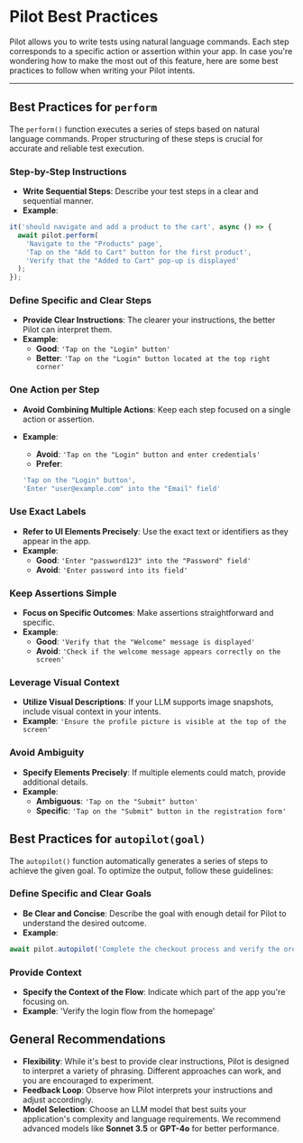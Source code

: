 # Pilot Best Practices

Pilot allows you to write tests using natural language commands. Each step corresponds to a specific action or assertion within your app. In case you're wondering how to make the most out of this feature, here are some best practices to follow when writing your Pilot intents.

---

## Best Practices for `perform`

The `perform()` function executes a series of steps based on natural language commands. Proper structuring of these steps is crucial for accurate and reliable test execution.

### Step-by-Step Instructions

- **Write Sequential Steps**: Describe your test steps in a clear and sequential manner.
- **Example**:

```javascript
it('should navigate and add a product to the cart', async () => {
  await pilot.perform(
    'Navigate to the "Products" page',
    'Tap on the "Add to Cart" button for the first product',
    'Verify that the "Added to Cart" pop-up is displayed'
  );
});
```

### Define Specific and Clear Steps

- **Provide Clear Instructions**: The clearer your instructions, the better Pilot can interpret them.
- **Example**:
  - **Good**: `'Tap on the "Login" button'`
  - **Better**: `'Tap on the "Login" button located at the top right corner'`

### One Action per Step

- **Avoid Combining Multiple Actions**: Keep each step focused on a single action or assertion.
- **Example**:

  - **Avoid**: `'Tap on the "Login" button and enter credentials'`
  - **Prefer**:

  ```javascript
  'Tap on the "Login" button',
  'Enter "user@example.com" into the "Email" field'
  ```

### Use Exact Labels

- **Refer to UI Elements Precisely**: Use the exact text or identifiers as they appear in the app.
- **Example**:
  - **Good**: `'Enter "password123" into the "Password" field'`
  - **Avoid**: `'Enter password into its field'`

### Keep Assertions Simple

- **Focus on Specific Outcomes**: Make assertions straightforward and specific.
- **Example**:
  - **Good**: `'Verify that the "Welcome" message is displayed'`
  - **Avoid**: `'Check if the welcome message appears correctly on the screen'`

### Leverage Visual Context

- **Utilize Visual Descriptions**: If your LLM supports image snapshots, include visual context in your intents.
- **Example**: `'Ensure the profile picture is visible at the top of the screen'`

### Avoid Ambiguity

- **Specify Elements Precisely**: If multiple elements could match, provide additional details.
- **Example**:
  - **Ambiguous**: `'Tap on the "Submit" button'`
  - **Specific**: `'Tap on the "Submit" button in the registration form'`

## Best Practices for `autopilot(goal)`

The `autopilot()` function automatically generates a series of steps to achieve the given goal. To optimize the output, follow these guidelines:

### Define Specific and Clear Goals

- **Be Clear and Concise**: Describe the goal with enough detail for Pilot to understand the desired outcome.
- **Example**:

```javascript
await pilot.autopilot('Complete the checkout process and verify the order confirmation');
```

### Provide Context

- **Specify the Context of the Flow**: Indicate which part of the app you're focusing on.
- **Example**: 'Verify the login flow from the homepage'

## General Recommendations

- **Flexibility**: While it's best to provide clear instructions, Pilot is designed to interpret a variety of phrasing. Different approaches can work, and you are encouraged to experiment.
- **Feedback Loop**: Observe how Pilot interprets your instructions and adjust accordingly.
- **Model Selection**: Choose an LLM model that best suits your application's complexity and language requirements. We recommend advanced models like **Sonnet 3.5** or **GPT-4o** for better performance.
